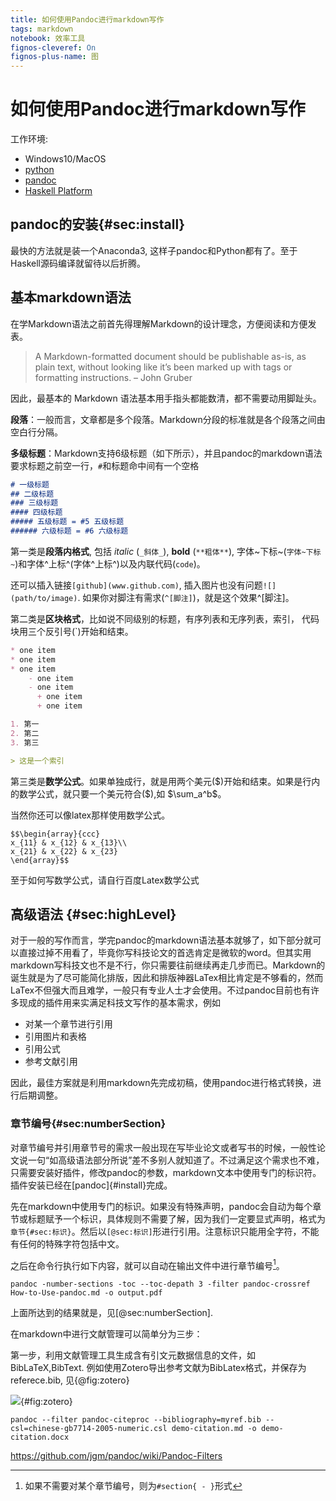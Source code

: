 ```yaml
---
title: 如何使用Pandoc进行markdown写作
tags: markdown
notebook: 效率工具
fignos-cleveref: On
fignos-plus-name: 图
---
```


<!-- @import "[TOC]" {cmd="toc" depthFrom=1 depthTo=6 orderedList=false} -->

# 如何使用Pandoc进行markdown写作

工作环境:

- Windows10/MacOS
- [python](http://www.python.org/)
- [pandoc](http://www.pandoc.org/)
- [Haskell Platform](https://www.haskell.org/platform/)

## pandoc的安装{#sec:install}

最快的方法就是装一个Anaconda3, 这样子pandoc和Python都有了。至于Haskell源码编译就留待以后折腾。

## 基本markdown语法

在学Markdown语法之前首先得理解Markdown的设计理念，方便阅读和方便发表。

> A Markdown-formatted document should be publishable as-is, as plain text, without looking like it’s been marked up with tags or formatting instructions. – John Gruber

因此，最基本的 Markdown 语法基本用手指头都能数清，都不需要动用脚趾头。

**段落**：一般而言，文章都是多个段落。Markdown分段的标准就是各个段落之间由空白行分隔。

**多级标题**：Markdown支持6级标题（如下所示），并且pandoc的markdown语法要求标题之前空一行，`#`和标题命中间有一个空格

```markdown
# 一级标题
## 二级标题
### 三级标题
#### 四级标题
##### 五级标题 = #5 五级标题
###### 六级标题 = #6 六级标题
```

第一类是**段落内格式**, 包括 _italic_ (`_斜体_`), **bold** (`**粗体**`), 字体~下标~(`字体~下标~`)和字体^上标^(字体^上标^)以及内联代码(`code`)。

还可以插入链接`[github](www.github.com)`, 插入图片也没有问题`![](path/to/image)`. 如果你对脚注有需求(`^[脚注]`)，就是这个效果^[脚注]。

第二类是**区块格式**，比如说不同级别的标题，有序列表和无序列表，索引， 代码块用三个反引号(`)开始和结束。

```markdown
* one item
* one item
* one item
    - one item
    - one item
      + one item
      + one item

1. 第一
2. 第二
3. 第三

> 这是一个索引
```

第三类是**数学公式**。如果单独成行，就是用两个美元(\$)开始和结束。如果是行内的数学公式，就只要一个美元符合(\$),如 $\sum_a^b$。

当然你还可以像latex那样使用数学公式。

```equation
$$\begin{array}{ccc}
x_{11} & x_{12} & x_{13}\\
x_{21} & x_{22} & x_{23}
\end{array}$$
```

至于如何写数学公式，请自行百度Latex数学公式

## 高级语法 {#sec:highLevel}

对于一般的写作而言，学完pandoc的markdown语法基本就够了，如下部分就可以直接过掉不用看了，毕竟你写科技论文的首选肯定是微软的word。但其实用markdown写科技文也不是不行，你只需要往前继续再走几步而已。Markdown的诞生就是为了尽可能简化排版，因此和排版神器LaTex相比肯定是不够看的，然而LaTex不但强大而且难学，一般只有专业人士才会使用。不过pandoc目前也有许多现成的插件用来实满足科技文写作的基本需求，例如

- 对某一个章节进行引用
- 引用图片和表格
- 引用公式
- 参考文献引用

因此，最佳方案就是利用markdown先完成初稿，使用pandoc进行格式转换，进行后期调整。

### 章节编号{#sec:numberSection}

对章节编号并引用章节号的需求一般出现在写毕业论文或者写书的时候，一般性论文说一句“如高级语法部分所说”差不多别人就知道了。不过满足这个需求也不难，只需要安装好插件，修改pandoc的参数，markdown文本中使用专门的标识符。插件安装已经在[pandoc]{#install}完成。

先在markdown中使用专门的标识。如果没有特殊声明，pandoc会自动为每个章节或标题赋予一个标识，具体规则不需要了解，因为我们一定要显式声明，格式为`章节{#sec:标识}`。然后以`[@sec:标识]`形进行引用。注意标识只能用全字符，不能有任何的特殊字符包括中文。

之后在命令行执行如下内容，就可以自动在输出文件中进行章节编号[^1]。

[^1]: 如果不需要对某个章节编号，则为`#section{ - }`形式

```shell
pandoc -number-sections -toc --toc-depath 3 -filter pandoc-crossref How-to-Use-pandoc.md -o output.pdf
```

上面所达到的结果就是，见[@sec:numberSection].

在markdown中进行文献管理可以简单分为三步：

第一步，利用文献管理工具生成含有引文元数据信息的文件，如BibLaTeX,BibText. 例如使用Zotero导出参考文献为BibLatex格式，并保存为referece.bib, 见{@fig:zotero}

![](http://oex750gzt.bkt.clouddn.com/17-12-5/69160844.jpg){#fig:zotero}

```shell
pandoc --filter pandoc-citeproc --bibliography=myref.bib --csl=chinese-gb7714-2005-numeric.csl demo-citation.md -o demo-citation.docx
```

<https://github.com/jgm/pandoc/wiki/Pandoc-Filters>